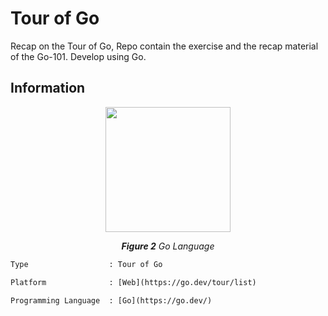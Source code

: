 # Tour of Go

Recap on the Tour of Go, Repo contain the exercise and the recap material of the Go-101. Develop using Go.

## Information

<p align="center">
  <img src="https://encrypted-tbn0.gstatic.com/images?q=tbn:ANd9GcRgzTzkAN1ZJwp8bwP0rOBIL4_HBmRT77-7KA&s" width="200"/>
</p>
<p align="center"><i><b>Figure 2</b> Go Language </i></p>

```diff
Type                  : Tour of Go

Platform              : [Web](https://go.dev/tour/list)

Programming Language  : [Go](https://go.dev/)
```
